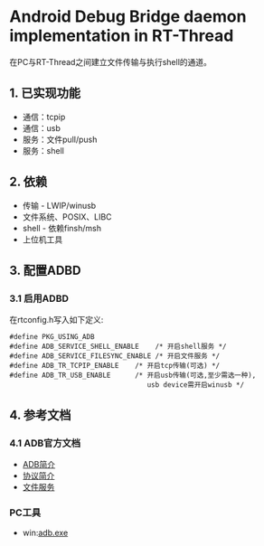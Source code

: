 # Android Debug Bridge daemon implementation in RT-Thread
在PC与RT-Thread之间建立文件传输与执行shell的通道。

## 1. 已实现功能
- 通信：tcpip
- 通信：usb
- 服务：文件pull/push
- 服务：shell

## 2. 依赖

- 传输 - LWIP/winusb
- 文件系统、POSIX、LIBC
- shell - 依赖finsh/msh 
- 上位机工具

## 3. 配置ADBD

### 3.1 启用ADBD
在rtconfig.h写入如下定义:

```
#define PKG_USING_ADB   
#define ADB_SERVICE_SHELL_ENABLE    /* 开启shell服务 */   
#define ADB_SERVICE_FILESYNC_ENABLE /* 开启文件服务 */   
#define ADB_TR_TCPIP_ENABLE    /* 开启tcp传输(可选) */   
#define ADB_TR_USB_ENABLE      /* 开启usb传输(可选,至少需选一种),
                                  usb device需开启winusb */   
```

## 4. 参考文档

### 4.1 ADB官方文档

- [ADB简介](docs/OVERVIEW.TXT)
- [协议简介](docs/PROTOCOL.TXT)
- [文件服务](docs/SYNC.TXT)

### PC工具
- win:[adb.exe](http://adbshell.com/downloads)
